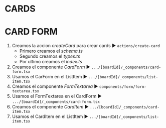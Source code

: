 # CARDS
# CARD FORM
1. Creamos la accion *createCard* para crear cards ► `actions/create-card`
   - Primero creamos el *schema.ts*
   - Segundo creamos el *types.ts*
   - Por ultimo creamos el *index.ts* 
2. Creamos el componente *CardForm* ► `.../[boardId]/_components/card-form.tsx`
3. Usamos el CarForm en el ListItem ► `.../[boardId]/_components/list-item.tsx`
4. Creamos el componente *FormTextarea* ► `components/form/form-textarea.tsx`
5. Usamos el FormTextarea en el CardForm ► `.../[boardId]/_components/card-form.tsx`
6. Creamos el componente *CardItem* ► `.../[boardId]/_components/card-item.tsx`
7. Usamos el CardItem en el ListItem ► `.../[boardId]/_components/list-item.tsx`

